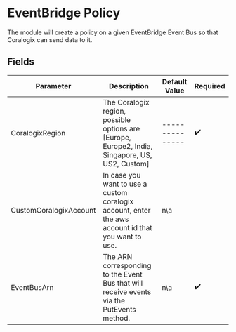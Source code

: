 # EventBridge Policy

The module will create a policy on a given EventBridge Event Bus so that Coralogix can send data to it.

## Fields

| Parameter              | Description                                                                                        | Default Value | Required |
|------------------------|----------------------------------------------------------------------------------------------------|---------------|----------|
| CoralogixRegion        | The Coralogix region, possible options are [Europe, Europe2, India, Singapore, US, US2, Custom]    |---------------| :heavy_check_mark: |
| CustomCoralogixAccount | In case you want to use a custom coralogix account, enter the aws account id that you want to use. | n\a           |          |
| EventBusArn            | The ARN corresponding to the Event Bus that will receive events via the PutEvents method.          | n\a           | :heavy_check_mark: |